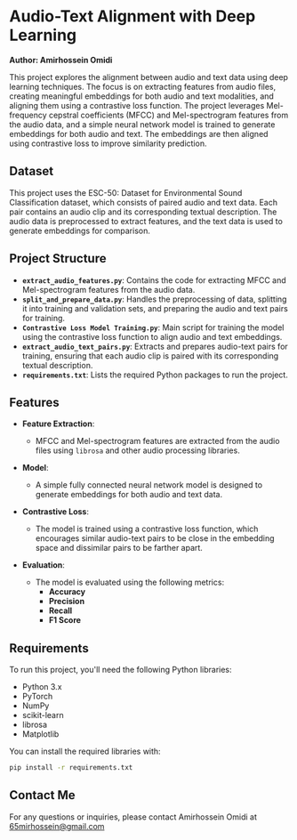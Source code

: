 # Audio-Text Alignment with Deep Learning

**Author: Amirhossein Omidi**

This project explores the alignment between audio and text data using deep learning techniques. The focus is on extracting features from audio files, creating meaningful embeddings for both audio and text modalities, and aligning them using a contrastive loss function. The project leverages Mel-frequency cepstral coefficients (MFCC) and Mel-spectrogram features from the audio data, and a simple neural network model is trained to generate embeddings for both audio and text. The embeddings are then aligned using contrastive loss to improve similarity prediction.

## Dataset

This project uses the ESC-50: Dataset for Environmental Sound Classification dataset, which consists of paired audio and text data. Each pair contains an audio clip and its corresponding textual description. The audio data is preprocessed to extract features, and the text data is used to generate embeddings for comparison.

## Project Structure

- **`extract_audio_features.py`**: Contains the code for extracting MFCC and Mel-spectrogram features from the audio data.
- **`split_and_prepare_data.py`**: Handles the preprocessing of data, splitting it into training and validation sets, and preparing the audio and text pairs for training.
- **`Contrastive Loss Model Training.py`**: Main script for training the model using the contrastive loss function to align audio and text embeddings.
- **`extract_audio_text_pairs.py`**: Extracts and prepares audio-text pairs for training, ensuring that each audio clip is paired with its corresponding textual description.
- **`requirements.txt`**: Lists the required Python packages to run the project.

## Features

- **Feature Extraction**: 
   - MFCC and Mel-spectrogram features are extracted from the audio files using `librosa` and other audio processing libraries.
   
- **Model**:
   - A simple fully connected neural network model is designed to generate embeddings for both audio and text data.
   
- **Contrastive Loss**:
   - The model is trained using a contrastive loss function, which encourages similar audio-text pairs to be close in the embedding space and dissimilar pairs to be farther apart.

- **Evaluation**:
   - The model is evaluated using the following metrics:
     - **Accuracy**
     - **Precision**
     - **Recall**
     - **F1 Score**

## Requirements

To run this project, you'll need the following Python libraries:

- Python 3.x
- PyTorch
- NumPy
- scikit-learn
- librosa
- Matplotlib

You can install the required libraries with:

```bash
pip install -r requirements.txt
```

## Contact Me

For any questions or inquiries, please contact Amirhossein Omidi at [65mirhossein@gmail.com](mailto:65mirhossein@gmail.com)

